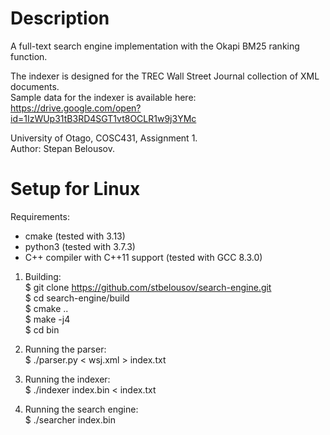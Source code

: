 # Description
A full-text search engine implementation with the Okapi BM25 ranking function.

The indexer is designed for the TREC Wall Street Journal collection of XML documents.  
Sample data for the indexer is available here:  
https://drive.google.com/open?id=1IzWUp31tB3RD4SGT1vt8OCLR1w9j3YMc

University of Otago, COSC431, Assignment 1.  
Author: Stepan Belousov.

# Setup for Linux
Requirements:
* cmake (tested with 3.13)
* python3 (tested with 3.7.3)
* C++ compiler with C++11 support (tested with GCC 8.3.0)

1. Building:  
$ git clone https://github.com/stbelousov/search-engine.git  
$ cd search-engine/build  
$ cmake ..  
$ make -j4  
$ cd bin

2. Running the parser:  
$ ./parser.py < wsj.xml > index.txt

3. Running the indexer:  
$ ./indexer index.bin < index.txt

4. Running the search engine:  
$ ./searcher index.bin
